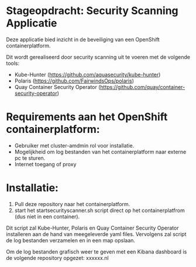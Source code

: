 # Stageopdracht: Security Scanning Applicatie
Deze applicatie bied inzicht in de beveiliging van een OpenShift containerplatform.

Dit wordt gerealiseerd door security scanning uit te voeren met de volgende tools:
- Kube-Hunter (https://github.com/aquasecurity/kube-hunter)
- Polaris (https://github.com/FairwindsOps/polaris)
- Quay Container Security Operator (https://github.com/quay/container-security-operator)

# Requirements aan het OpenShift containerplatform:
- Gebruiker met cluster-amdmin rol voor installatie.
- Mogelijkheid om log bestanden van het containerplatform naar externe pc te sturen.
- Internet toegang of proxy

# Installatie:
 1) Pull deze repository naar het containerplatform. 
 2) start het startsecurityscanner.sh script direct op het containerplatfrom (dus niet in een container).

Dit script zal Kube-Hunter, Polaris en Quay Container Security Operator installeren aan de hand van meegeleverde yaml files.
Vervolgens zal script de log bestanden verzamelen en in een map opslaan.

Om de log bestanden grafisch weer te geven met een Kibana dashboard is de volgende repository opgezet: xxxxxx.nl
